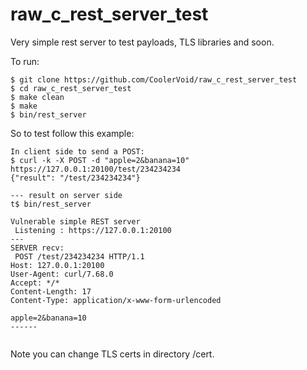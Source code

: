 # raw_c_rest_server_test
Very simple rest server to test payloads, TLS libraries and soon.

To run:
```
$ git clone https://github.com/CoolerVoid/raw_c_rest_server_test
$ cd raw_c_rest_server_test
$ make clean
$ make
$ bin/rest_server
```
So to test follow this  example:
```
In client side to send a POST:
$ curl -k -X POST -d "apple=2&banana=10" https://127.0.0.1:20100/test/234234234
{"result": "/test/234234234"}

--- result on server side
t$ bin/rest_server 

Vulnerable simple REST server
 Listening : https://127.0.0.1:20100
---
SERVER recv:
 POST /test/234234234 HTTP/1.1
Host: 127.0.0.1:20100
User-Agent: curl/7.68.0
Accept: */*
Content-Length: 17
Content-Type: application/x-www-form-urlencoded

apple=2&banana=10
------


```

Note you can change TLS certs in directory /cert.
